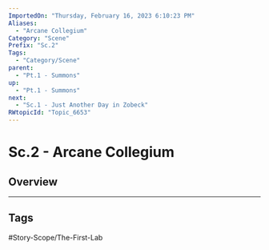 ```yaml
---
ImportedOn: "Thursday, February 16, 2023 6:10:23 PM"
Aliases:
  - "Arcane Collegium"
Category: "Scene"
Prefix: "Sc.2"
Tags:
  - "Category/Scene"
parent:
  - "Pt.1 - Summons"
up:
  - "Pt.1 - Summons"
next:
  - "Sc.1 - Just Another Day in Zobeck"
RWtopicId: "Topic_6653"
---
```

# Sc.2 - Arcane Collegium
## Overview

---
## Tags
#Story-Scope/The-First-Lab

